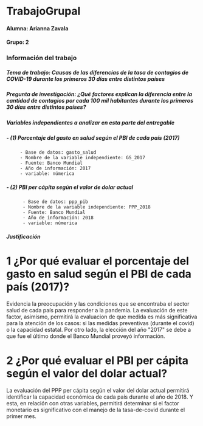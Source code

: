 # TrabajoGrupal

#### Alumna: Arianna Zavala
#### Grupo: 2

### Información del trabajo 

##### Tema de trabajo:  Causas de las diferencias de la tasa de contagios de COVID-19 durante los primeros 30 días entre distintos países 

##### Pregunta de investigación: ¿Qué factores explican la diferencia entre la cantidad de contagios por cada 100 mil habitantes durante los primeros 30 días entre distintos países?

##### Variables independientes a analizar en esta parte del entregable
##### - (1) Porcentaje del gasto en salud según el PBI de cada país (2017)
         - Base de datos: gasto_salud
         - Nombre de la variable independiente: GS_2017
         - Fuente: Banco Mundial
         - Año de información: 2017
         - variable: númerica
         
##### - (2) PBI per cápita según el valor de dolar actual
          - Base de datos: ppp_pib
          - Nombre de la variable independiente: PPP_2018
          - Fuente: Banco Mundial
          - Año de información: 2018
          - variable: númerica


##### Justificación

# 1 ¿Por qué evaluar el porcentaje del gasto en salud según el PBI de cada país (2017)?

Evidencia la preocupación y las condiciones que se encontraba el sector salud de cada país para responder a la pandemia. La evaluación de este factor, asimismo, permitirá la evaluacion de que medida es más significativa para la atención de los casos: si las medidas preventivas (durante el covid) o la capacidad estatal. 
Por otro lado, la elección del año "2017" se debe a que fue el último donde el Banco Mundial proveyó información.

# 2 ¿Por qué evaluar el PBI per  cápita según el valor del dolar actual?

La evaluación del PPP per cápita según el valor del dolar actual permitirá identificar la capacidad económica de cada país durante el año de 2018. Y esta, en relación con otras variables, permitirá determinar si el factor monetario es significativo con el manejo de la tasa-de-covid durante el primer mes.
